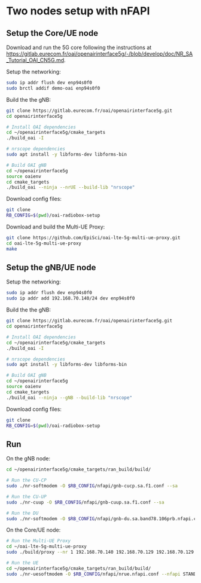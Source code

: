 # Two nodes setup with nFAPI

## Setup the Core/UE node

Download and run the 5G core following the instructions at https://gitlab.eurecom.fr/oai/openairinterface5g/-/blob/develop/doc/NR_SA_Tutorial_OAI_CN5G.md.

Setup the networking:
```sh
sudo ip addr flush dev enp94s0f0
sudo brctl addif demo-oai enp94s0f0
```

Build the the gNB:
```sh
git clone https://gitlab.eurecom.fr/oai/openairinterface5g.git
cd openairinterface5g

# Install OAI dependencies
cd ~/openairinterface5g/cmake_targets
./build_oai -I

# nrscope dependencies
sudo apt install -y libforms-dev libforms-bin

# Build OAI gNB
cd ~/openairinterface5g
source oaienv
cd cmake_targets
./build_oai --ninja --nrUE --build-lib "nrscope"
```

Download config files:
```sh
git clone
RB_CONFIG=$(pwd)/oai-radiobox-setup
```

Download and build the Multi-UE Proxy:
```sh
git clone https://github.com/EpiSci/oai-lte-5g-multi-ue-proxy.git
cd oai-lte-5g-multi-ue-proxy
make
```

## Setup the gNB/UE node

Setup the networking:
```sh
sudo ip addr flush dev enp94s0f0
sudo ip addr add 192.168.70.140/24 dev enp94s0f0
```

Build the the gNB:
```sh
git clone https://gitlab.eurecom.fr/oai/openairinterface5g.git
cd openairinterface5g

# Install OAI dependencies
cd ~/openairinterface5g/cmake_targets
./build_oai -I

# nrscope dependencies
sudo apt install -y libforms-dev libforms-bin

# Build OAI gNB
cd ~/openairinterface5g
source oaienv
cd cmake_targets
./build_oai --ninja --gNB --build-lib "nrscope"
```

Download config files:
```sh
git clone
RB_CONFIG=$(pwd)/oai-radiobox-setup
```

## Run

On the gNB node:
```sh
cd ~/openairinterface5g/cmake_targets/ran_build/build/

# Run the CU-CP
sudo ./nr-softmodem -O $RB_CONFIG/nfapi/gnb-cucp.sa.f1.conf --sa

# Run the CU-UP
sudo ./nr-cuup -O $RB_CONFIG/nfapi/gnb-cuup.sa.f1.conf --sa

# Run the DU
sudo ./nr-softmodem -O $RB_CONFIG/nfapi/gnb-du.sa.band78.106prb.nfapi.conf --nfapi VNF --emulate-l1 --sa
```

On the Core/UE node:
```sh
# Run the Multi-UE Proxy
cd ~/oai-lte-5g-multi-ue-proxy
sudo ./build/proxy --nr 1 192.168.70.140 192.168.70.129 192.168.70.129

# Run the UE
cd ~/openairinterface5g/cmake_targets/ran_build/build/
sudo ./nr-uesoftmodem -O $RB_CONFIG/nfapi/nrue.nfapi.conf --nfapi STANDALONE_PNF --node-number 2 --emulate-l1 --sa
```

